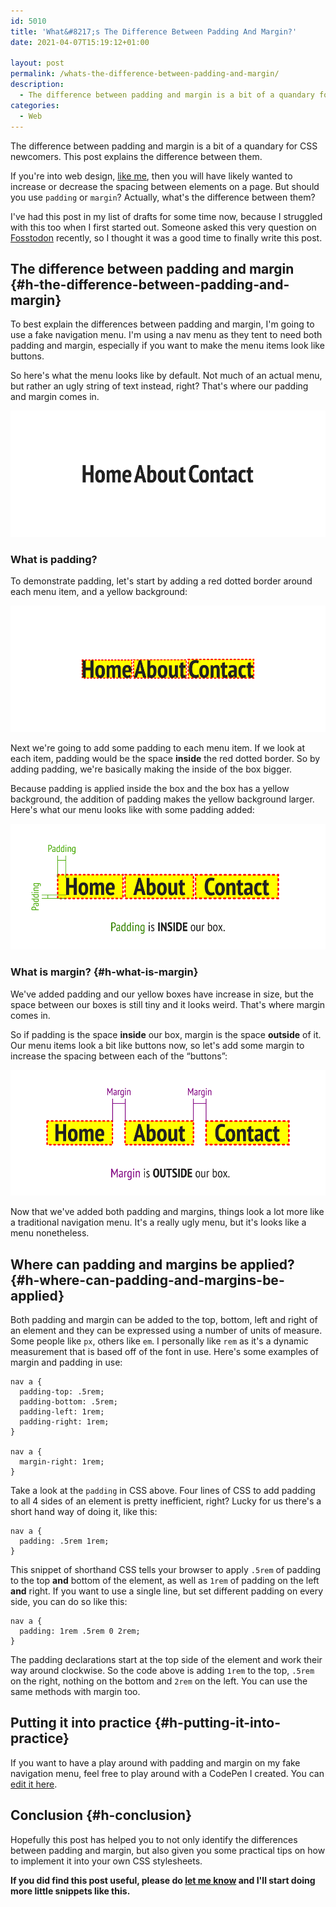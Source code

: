 ```yaml
---
id: 5010
title: 'What&#8217;s The Difference Between Padding And Margin?'
date: 2021-04-07T15:19:12+01:00

layout: post
permalink: /whats-the-difference-between-padding-and-margin/
description:
  - The difference between padding and margin is a bit of a quandary for CSS newcomers. This post explains the difference between them.
categories:
  - Web
---
```

<p class="tldr">
  The difference between padding and margin is a bit of a quandary for CSS newcomers. This post explains the difference between them.
</p>

If you're into web design, <a href="/category/web" target="_blank" rel="noreferrer noopener">like me</a>, then you will have likely wanted to increase or decrease the spacing between elements on a page. But should you use `padding` or `margin`? Actually, what's the difference between them?

I've had this post in my list of drafts for some time now, because I struggled with this too when I first started out. Someone asked this very question on <a href="https://fosstodon.org" target="_blank" rel="noreferrer noopener">Fosstodon</a> recently, so I thought it was a good time to finally write this post.

## The difference between padding and margin {#h-the-difference-between-padding-and-margin}

To best explain the differences between padding and margin, I'm going to use a fake navigation menu. I'm using a nav menu as they tent to need both padding and margin, especially if you want to make the menu items look like buttons.

So here's what the menu looks like by default. Not much of an actual menu, but rather an ugly string of text instead, right? That's where our padding and margin comes in.

![](/assets/images/no-padding-no-margin.png)

### What is padding?

To demonstrate padding, let's start by adding a red dotted border around each menu item, and a yellow background:

![](/assets/images/no-padding-no-margin-with-bg.png)

Next we're going to add some padding to each menu item. If we look at each item, padding would be the space **inside** the red dotted border. So by adding padding, we're basically making the inside of the box bigger.

Because padding is applied inside the box and the box has a yellow background, the addition of padding makes the yellow background larger. Here's what our menu looks like with some padding added:

![](/assets/images/with-padding.png)

### What is margin? {#h-what-is-margin}

We've added padding and our yellow boxes have increase in size, but the space between our boxes is still tiny and it looks weird. That's where margin comes in.

So if padding is the space **inside** our box, margin is the space **outside** of it. Our menu items look a bit like buttons now, so let's add some margin to increase the spacing between each of the &#8220;buttons&#8221;:

![](/assets/images/with-margin.png)

Now that we've added both padding and margins, things look a lot more like a traditional navigation menu. It's a really ugly menu, but it's looks like a menu nonetheless.

## Where can padding and margins be applied? {#h-where-can-padding-and-margins-be-applied}

Both padding and margin can be added to the top, bottom, left and right of an element and they can be expressed using a number of units of measure. Some people like `px`, others like `em`. I personally like `rem` as it's a dynamic measurement that is based off of the font in use. Here's some examples of margin and padding in use:

```
nav a {
  padding-top: .5rem;
  padding-bottom: .5rem;
  padding-left: 1rem;
  padding-right: 1rem;
}

nav a {
  margin-right: 1rem;
}
```

Take a look at the `padding` in CSS above. Four lines of CSS to add padding to all 4 sides of an element is pretty inefficient, right? Lucky for us there's a short hand way of doing it, like this:

```
nav a {
  padding: .5rem 1rem;
}
```

This snippet of shorthand CSS tells your browser to apply `.5rem` of padding to the top **and** bottom of the element, as well as `1rem` of padding on the left **and** right. If you want to use a single line, but set different padding on every side, you can do so like this:

```
nav a {
  padding: 1rem .5rem 0 2rem;
}
```

The padding declarations start at the top side of the element and work their way around clockwise. So the code above is adding `1rem` to the top, `.5rem` on the right, nothing on the bottom and `2rem` on the left. You can use the same methods with margin too.

## Putting it into practice {#h-putting-it-into-practice}

If you want to have a play around with padding and margin on my fake navigation menu, feel free to play around with a CodePen I created. You can <a href="https://codepen.io/kevquirk/pen/eYgGgzL" target="_blank" rel="noreferrer noopener">edit it here</a>.

## Conclusion {#h-conclusion}

Hopefully this post has helped you to not only identify the differences between padding and margin, but also given you some practical tips on how to implement it into your own CSS stylesheets.

**If you did find this post useful, please do <a href="/contact/" target="_blank" rel="noreferrer noopener">let me know</a> and I'll start doing more little snippets like this.**
